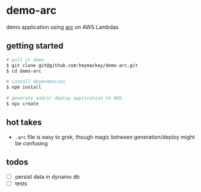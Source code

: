 # demo-arc

demo application using [arc](https://arc.codes) on AWS Lambdas

## getting started

```sh
# pull it down
$ git clone git@github.com:heymackey/demo-arc.git
$ cd demo-arc

# install dependencies
$ npm install

# generate and/or deploy application to AWS
$ npx create
```

## hot takes

- `.arc` file is easy to grok, though magic between generation/deploy might be confusing


## todos

- [ ] persist data in dynamo db
- [ ] tests
